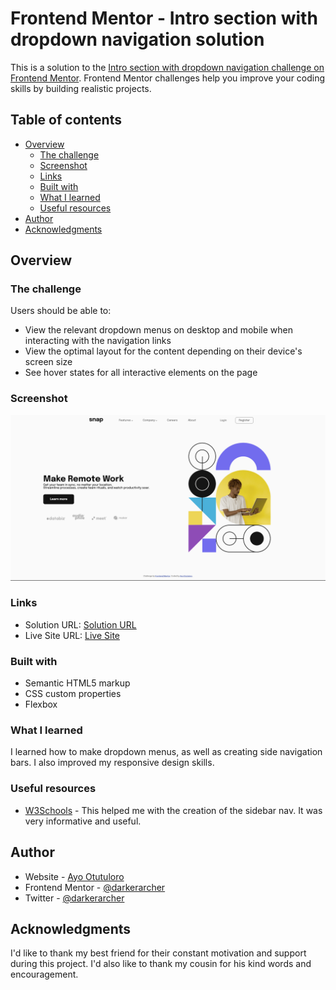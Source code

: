 # Frontend Mentor - Intro section with dropdown navigation solution

This is a solution to the [Intro section with dropdown navigation challenge on Frontend Mentor](https://www.frontendmentor.io/challenges/intro-section-with-dropdown-navigation-ryaPetHE5). Frontend Mentor challenges help you improve your coding skills by building realistic projects. 

## Table of contents

- [Overview](#overview)
  - [The challenge](#the-challenge)
  - [Screenshot](#screenshot)
  - [Links](#links)
  - [Built with](#built-with)
  - [What I learned](#what-i-learned)
  - [Useful resources](#useful-resources)
- [Author](#author)
- [Acknowledgments](#acknowledgments)

## Overview

### The challenge

Users should be able to:

- View the relevant dropdown menus on desktop and mobile when interacting with the navigation links
- View the optimal layout for the content depending on their device's screen size
- See hover states for all interactive elements on the page

### Screenshot

![](./images/screenshot.png)

### Links

- Solution URL: [Solution URL](https://www.frontendmentor.io/solutions/responsive-landing-page-using-css-and-javascript-f7rcTq_fy6)
- Live Site URL: [Live Site](https://darkerarcher.github.io/intro-section-with-dropdown-navigation-main/)


### Built with

- Semantic HTML5 markup
- CSS custom properties
- Flexbox


### What I learned

I learned how to make dropdown menus, as well as creating side navigation bars. I also improved my responsive design skills.


### Useful resources

- [W3Schools](https://www.w3schools.com) - This helped me with the creation of the sidebar nav. It was very informative and useful.

## Author

- Website - [Ayo Otutuloro](https://darkerarcher.netlify.app/)
- Frontend Mentor - [@darkerarcher](https://www.frontendmentor.io/profile/DarkerArcher)
- Twitter - [@darkerarcher](https://www.twitter.com/darkerarcher)


## Acknowledgments

I'd like to thank my best friend for their constant motivation and support during this project. I'd also like to thank my cousin for his kind words and encouragement.

